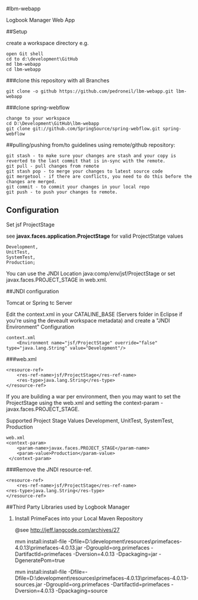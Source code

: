 #lbm-webapp


Logbook Manager Web App


##Setup

create a workspace directory e.g.

    open Git shell
    cd to d:\development\GitHub
    md lbm-webapp
    cd lbm-webapp

###clone this repository with all Branches

    git clone -o github https://github.com/pedroneil/lbm-webapp.git lbm-webapp

###clone spring-webflow

	change to your workspace
	cd D:\Development\GitHub\lbm-webapp
	git clone git://github.com/SpringSource/spring-webflow.git spring-webflow
	
	
##pulling/pushing from/to guidelines using remote/github repository:

    git stash - to make sure your changes are stash and your copy is reverted to the last commit that is in-sync with the remote.
    git pull - pull changes from remote
    git stash pop - to merge your changes to latest source code
    git mergetool - if there are conflicts, you need to do this before the changes are merged.
    git commit - to commit your changes in your local repo
    git push - to push your changes to remote.


## Configuration

Set jsf ProjectStage

see **javax.faces.application.ProjectStage** for valid ProjectStatge values    
	
    Development,
    UnitTest,
    SystemTest,
    Production;


You can use the JNDI Location java:comp/env/jsf/ProjectStage or set javax.faces.PROJECT_STAGE in web.xml.

##JNDI configuration

Tomcat or Spring tc Server

Edit the context.xml in your CATALINE_BASE (Servers folder in Eclipse if you're using the deveault workspace metadata) and create a "JNDI Environment" Configuration

    context.xml
        <Environment name="jsf/ProjectStage" override="false" type="java.lang.String" value="Development"/>
  
###web.xml

    <resource-ref>
        <res-ref-name>jsf/ProjectStage</res-ref-name>
        <res-type>java.lang.String</res-type>
    </resource-ref>


If you are building a war per environment, then you may want to set the ProjectStage using the web.xml and 
setting the context-param - javax.faces.PROJECT_STAGE.

Supported Project Stage Values
    Development,
    UnitTest,
    SystemTest,
    Production
     
    web.xml
    <context-param>
        <param-name>javax.faces.PROJECT_STAGE</param-name>
        <param-value>Production</param-value>
     </context-param>
         

###Remove the JNDI resource-ref.

    <resource-ref>
        <res-ref-name>jsf/ProjectStage</res-ref-name>
	<res-type>java.lang.String</res-type>
    </resource-ref>
    
 
##Third Party Libraries used by Logbook Manager
 
1. Install PrimeFaces into your Local Maven Repository 
	
	@see http://jeff.langcode.com/archives/27

	mvn install:install-file -Dfile=D:\development\resources\primefaces-4.0.13\primefaces-4.0.13.jar -DgroupId=org.primefaces -DartifactId=primefaces -Dversion=4.0.13 -Dpackaging=jar -DgeneratePom=true

	mvn install:install-file -Dfile=-Dfile=D:\development\resources\primefaces-4.0.13\primefaces-4.0.13-sources.jar -DgroupId=org.primefaces -DartifactId=primefaces -Dversion=4.0.13 -Dpackaging=source

